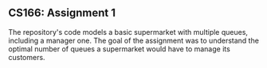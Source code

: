 ## CS166: Assignment 1

The repository's code models a basic supermarket with multiple queues, including a manager one. The goal of the assignment was to understand the optimal number of queues a supermarket would have to manage its customers.
